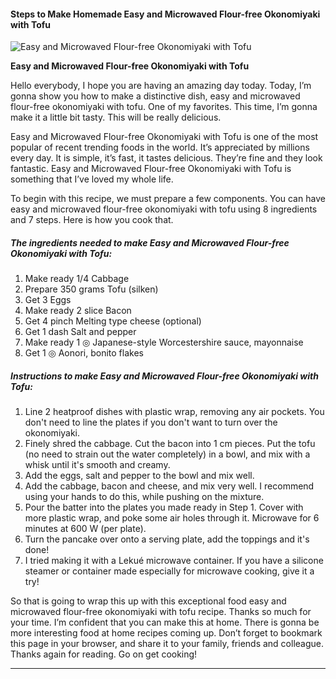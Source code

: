             

#### Steps to Make Homemade Easy and Microwaved Flour-free Okonomiyaki with Tofu

![Easy and Microwaved Flour-free Okonomiyaki with Tofu](https://img-global.cpcdn.com/recipes/5783552223346688/751x532cq70/easy-and-microwaved-flour-free-okonomiyaki-with-tofu-recipe-main-photo.jpg)

**Easy and Microwaved Flour-free Okonomiyaki with Tofu**

Hello everybody, I hope you are having an amazing day today. Today, I’m gonna show you how to make a distinctive dish, easy and microwaved flour-free okonomiyaki with tofu. One of my favorites. This time, I’m gonna make it a little bit tasty. This will be really delicious.

Easy and Microwaved Flour-free Okonomiyaki with Tofu is one of the most popular of recent trending foods in the world. It’s appreciated by millions every day. It is simple, it’s fast, it tastes delicious. They’re fine and they look fantastic. Easy and Microwaved Flour-free Okonomiyaki with Tofu is something that I’ve loved my whole life.

To begin with this recipe, we must prepare a few components. You can have easy and microwaved flour-free okonomiyaki with tofu using 8 ingredients and 7 steps. Here is how you cook that.

##### The ingredients needed to make Easy and Microwaved Flour-free Okonomiyaki with Tofu:

1.  Make ready 1/4 Cabbage
2.  Prepare 350 grams Tofu (silken)
3.  Get 3 Eggs
4.  Make ready 2 slice Bacon
5.  Get 4 pinch Melting type cheese (optional)
6.  Get 1 dash Salt and pepper
7.  Make ready 1 ◎ Japanese-style Worcestershire sauce, mayonnaise
8.  Get 1 ◎ Aonori, bonito flakes

##### Instructions to make Easy and Microwaved Flour-free Okonomiyaki with Tofu:

1.  Line 2 heatproof dishes with plastic wrap, removing any air pockets. You don't need to line the plates if you don't want to turn over the okonomiyaki.
2.  Finely shred the cabbage. Cut the bacon into 1 cm pieces. Put the tofu (no need to strain out the water completely) in a bowl, and mix with a whisk until it's smooth and creamy.
3.  Add the eggs, salt and pepper to the bowl and mix well.
4.  Add the cabbage, bacon and cheese, and mix very well. I recommend using your hands to do this, while pushing on the mixture.
5.  Pour the batter into the plates you made ready in Step 1. Cover with more plastic wrap, and poke some air holes through it. Microwave for 6 minutes at 600 W (per plate).
6.  Turn the pancake over onto a serving plate, add the toppings and it's done!
7.  I tried making it with a Lekué microwave container. If you have a silicone steamer or container made especially for microwave cooking, give it a try!

So that is going to wrap this up with this exceptional food easy and microwaved flour-free okonomiyaki with tofu recipe. Thanks so much for your time. I’m confident that you can make this at home. There is gonna be more interesting food at home recipes coming up. Don’t forget to bookmark this page in your browser, and share it to your family, friends and colleague. Thanks again for reading. Go on get cooking!

* * *